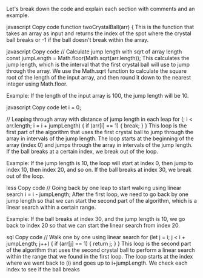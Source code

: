 Let's break down the code and explain each section with comments and an example.

javascript
Copy code
function twoCrystalBall(arr) {
This is the function that takes an array as input and returns the index of the spot where the crystal ball breaks or -1 if the ball doesn't break within the array.

javascript
Copy code
  // Calculate jump length with sqrt of array length
  const jumpLength = Math.floor(Math.sqrt(arr.length));
This calculates the jump length, which is the interval that the first crystal ball will use to jump through the array. We use the Math.sqrt function to calculate the square root of the length of the input array, and then round it down to the nearest integer using Math.floor.

Example: If the length of the input array is 100, the jump length will be 10.

javascript
Copy code
  let i = 0;

  // Leaping through array with distance of jump length in each leap
  for (; i < arr.length; i = i + jumpLength) {
    if (arr[i] == 1) {
      break;
    }
  }
This loop is the first part of the algorithm that uses the first crystal ball to jump through the array in intervals of the jump length. The loop starts at the beginning of the array (index 0) and jumps through the array in intervals of the jump length. If the ball breaks at a certain index, we break out of the loop.

Example: If the jump length is 10, the loop will start at index 0, then jump to index 10, then index 20, and so on. If the ball breaks at index 30, we break out of the loop.

less
Copy code
  // Going back by one leap to start walking using linear search
  i = i - jumpLength;
After the first loop, we need to go back by one jump length so that we can start the second part of the algorithm, which is a linear search within a certain range.

Example: If the ball breaks at index 30, and the jump length is 10, we go back to index 20 so that we can start the linear search from index 20.

sql
Copy code
  // Walk one by one using linear search
  for (let j = i; j < i + jumpLength; j++) {
    if (arr[j] == 1) {
      return j;
    }
  }
This loop is the second part of the algorithm that uses the second crystal ball to perform a linear search within the range that we found in the first loop. The loop starts at the index where we went back to (i) and goes up to i+jumpLength. We check each index to see if the ball breaks
